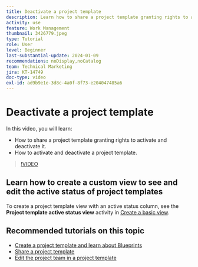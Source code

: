 ```yaml
---
title: Deactivate a project template
description: Learn how to share a project template granting rights to activate and deactivate it, and how to activate and deactivate a project template.
activity: use
feature: Work Management
thumbnail: 3426779.jpeg
type: Tutorial
role: User
level: Beginner
last-substantial-update: 2024-01-09
recommendations: noDisplay,noCatalog
team: Technical Marketing
jira: KT-14749
doc-type: video
exl-id: ad9b9e1e-3d8c-4a0f-8f73-e204047485a6
---
```

# Deactivate a project template

In this video, you will learn:

* How to share a project template granting rights to activate and deactivate it.
* How to activate and deactivate a project template.

>[!VIDEO](https://video.tv.adobe.com/v/3426779/?quality=12&learn=on)

## Learn how to create a custom view to see and edit the active status of project templates

To create a project template view with an active status column, see the **Project template active status view** activity in [Create a basic view](https://experienceleague.adobe.com/docs/workfront-learn/tutorials-workfront/reporting/basic-reporting/create-a-basic-view.html?lang=en).

## Recommended tutorials on this topic

* [Create a project template and learn about Blueprints](/help/manage-work/create-and-manage-project-templates/create-a-project-template.md)
* [Share a project template](/help/manage-work/create-and-manage-project-templates/share-a-project-template.md)
* [Edit the project team in a project template](/help/manage-work/create-and-manage-project-templates/edit-the-project-team-in-a-project-template.md)

